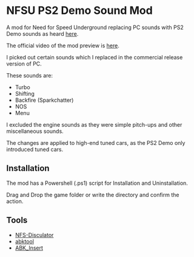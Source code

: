 # NFSU PS2 Demo Sound Mod
A mod for Need for Speed Underground replacing PC sounds with PS2 Demo sounds as heard [here](https://www.youtube.com/watch?v=dg_lWVMTgyg).

The official video of the mod preview is [here](https://www.youtube.com/watch?v=ZzKTwb9UEPo).

I picked out certain sounds which I replaced in the commercial release version of PC.

These sounds are:
- Turbo
- Shifting
- Backfire (Sparkchatter)
- NOS
- Menu

I excluded the engine sounds as they were simple pitch-ups and other miscellaneous sounds.

The changes are applied to high-end tuned cars, as the PS2 Demo only introduced tuned cars.

## Installation

The mod has a Powershell (.ps1) script for Installation and Uninstallation.

Drag and Drop the game folder or write the directory and confirm the action.

## Tools
- [NFS-Disculator](https://nfs-tools.blogspot.com/2018/09/nfs-disculator-v10-released.html)
- [abktool](https://github.com/xan1242/abktool)
- [ABK_Insert](https://github.com/CrabJournal/ABK_Insert/)
